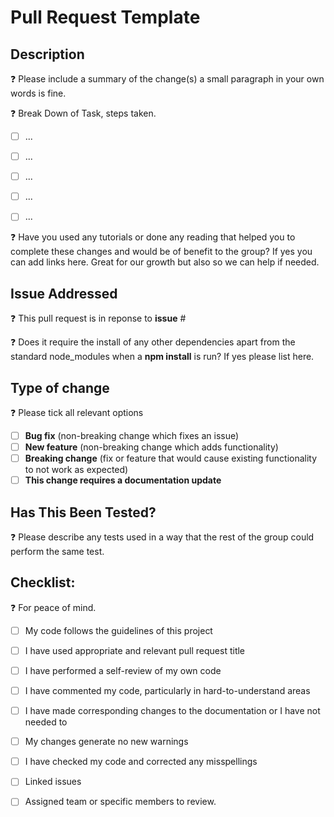 # Pull Request Template

## Description

:question: Please include a summary of the change(s) a small paragraph in your own words is fine.


:question: Break Down of Task, steps taken.

-[ ] ...

-[ ] ...

-[ ] ...

-[ ] ...

-[ ] ...

:question: Have you used any tutorials or done any reading that helped you to complete these changes and would be of benefit to the group? If yes you can add links here. Great for our growth but also so we can help if needed.

## Issue Addressed

:question: This pull request is in reponse to **issue** #

:question: Does it require the install of any other dependencies apart from the standard node_modules when a **npm install** is run? If yes please list here.

## Type of change

:question: Please tick all relevant options

- [ ] **Bug fix** (non-breaking change which fixes an issue)
- [ ] **New feature** (non-breaking change which adds functionality)
- [ ] **Breaking change** (fix or feature that would cause existing functionality to not work as expected)
- [ ] **This change requires a documentation update**

## Has This Been Tested?

:question: Please describe any tests used in a way that the rest of the group could perform the same test. 

## Checklist:

:question: For peace of mind.

- [ ] My code follows the guidelines of this project
- [ ] I have used appropriate and relevant pull request title
- [ ] I have performed a self-review of my own code
- [ ] I have commented my code, particularly in hard-to-understand areas
- [ ] I have made corresponding changes to the documentation or I have not needed to
- [ ] My changes generate no new warnings
- [ ] I have checked my code and corrected any misspellings
- [ ] Linked issues
- [ ] Assigned team or specific members to review.

